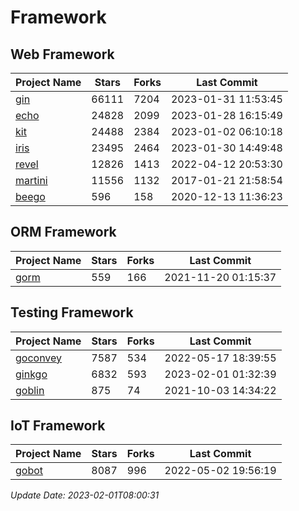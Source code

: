 # Framework

## Web Framework
| Project Name | Stars | Forks | Last Commit |
| ------------ | ----- | ----- | ----------- |
| [gin](https://github.com/gin-gonic/gin) | 66111 | 7204 | 2023-01-31 11:53:45 |
| [echo](https://github.com/labstack/echo) | 24828 | 2099 | 2023-01-28 16:15:49 |
| [kit](https://github.com/go-kit/kit) | 24488 | 2384 | 2023-01-02 06:10:18 |
| [iris](https://github.com/kataras/iris) | 23495 | 2464 | 2023-01-30 14:49:48 |
| [revel](https://github.com/revel/revel) | 12826 | 1413 | 2022-04-12 20:53:30 |
| [martini](https://github.com/go-martini/martini) | 11556 | 1132 | 2017-01-21 21:58:54 |
| [beego](https://github.com/astaxie/beego) | 596 | 158 | 2020-12-13 11:36:23 |

## ORM Framework
| Project Name | Stars | Forks | Last Commit |
| ------------ | ----- | ----- | ----------- |
| [gorm](https://github.com/jinzhu/gorm) | 559 | 166 | 2021-11-20 01:15:37 |

## Testing Framework
| Project Name | Stars | Forks | Last Commit |
| ------------ | ----- | ----- | ----------- |
| [goconvey](https://github.com/smartystreets/goconvey) | 7587 | 534 | 2022-05-17 18:39:55 |
| [ginkgo](https://github.com/onsi/ginkgo) | 6832 | 593 | 2023-02-01 01:32:39 |
| [goblin](https://github.com/franela/goblin) | 875 | 74 | 2021-10-03 14:34:22 |

## IoT Framework
| Project Name | Stars | Forks | Last Commit |
| ------------ | ----- | ----- | ----------- |
| [gobot](https://github.com/hybridgroup/gobot) | 8087 | 996 | 2022-05-02 19:56:19 |

*Update Date: 2023-02-01T08:00:31*